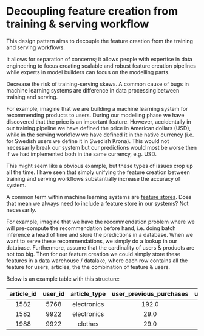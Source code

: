 # Decoupling feature creation from training & serving workflow

This design pattern aims to decouple the feature creation from the training and serving workflows. 

It allows for separation of concerns; it allows people with expertise in data engineering to focus creating scalable and robust feature creation pipelines while experts in model builders can focus on the modelling parts.

Decrease the risk of training-serving skews. A common cause of bugs in machine learning systems are difference in data processing between training and serving. 

For example, imagine that we are building a machine learning system for recommending products to users. During our modelling phase we have discovered that the price is an important feature. However, accidentally in our training pipeline we have defined the price in American dollars (USD), while in the serving workflow we have defined it in the native currency (i.e. for Swedish users we define it in Swedish Krona). This would not necessarily break our system but our predictions would most be worse then if we had implemented both in the same currency, e.g. USD.

This might seem like a obvious example, but these types of issues crop up all the time. I have seen that simply unifying the feature creation between training and serving workflows substantially increase the accuracy of system.

A common term within machine learning systems are [feature stores](https://www.tecton.ai/blog/what-is-a-feature-store/). Does that mean we always need to include a feature store in our systems? Not necessarily. 

For example, imagine that we have the recommendation problem where we will pre-compute the recommendation before hand, i.e. doing batch inference a head of time and store the predictions in a database. When we want to serve these recommendations, we simply do a lookup in our database. Furthermore, assume that the cardinality of users & products are not too big. Then for our feature creation we could simply store these features in a data warehouse / datalake, where each row contains all the feature for users, articles, the the combination of feature & users.

Below is an example table with this structure:

| article_id | user_id  | article_type | user_previous_purchases | user_article_affinity |
| :------:   | :------: | :------:     | :------:                | :------:              |
| 1582       | 5768     | electronics  | 192.0                   | 0.8                   |
| 1582       | 9922     | electronics  | 29.0                    | 0.3                   |
| 1988       | 9922     | clothes      | 29.0                    | 0.1                   |
